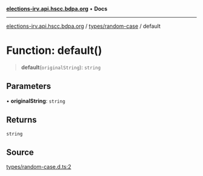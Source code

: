 [**elections-irv.api.hscc.bdpa.org**](../../../README.md) • **Docs**

***

[elections-irv.api.hscc.bdpa.org](../../../README.md) / [types/random-case](../README.md) / default

# Function: default()

> **default**(`originalString`): `string`

## Parameters

• **originalString**: `string`

## Returns

`string`

## Source

[types/random-case.d.ts:2](https://github.com/Xunnamius/elections_irv.api.hscc.bdpa.org/blob/c917ea60595d63d322e4038beb12d08f7d64cdd2/types/random-case.d.ts#L2)
